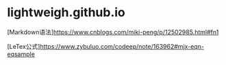 # lightweigh.github.io

[Markdown语法]https://www.cnblogs.com/miki-peng/p/12502985.html#fn1

[LeTex公式]https://www.zybuluo.com/codeep/note/163962#mjx-eqn-eqsample
